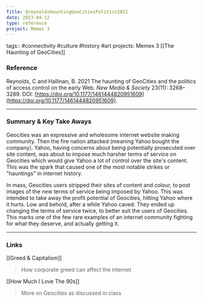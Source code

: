 ```yaml
---
Title: @reynoldsHauntingGeoCitiesPolitics2021
date: 2023-04-12
type: reference
project: Memex 3
---
```


tags:: #connectivity #culture #history #art
projects: Memex 3
[[The Haunting of GeoCities]]

### Reference 

Reynolds, C and Hallinan, B. 2021 The haunting of GeoCities and the politics of access control on the early Web. _New Media & Society_ 23(11): 3268–3289. DOI: [https://doi.org/10.1177/1461444820951609](https://doi.org/10.1177/1461444820951609).



---

### Summary & Key Take Aways

Geocities was an expressive and wholesome internet website making community. Then the fire nation attacked (meaning Yahoo bought the company). Yahoo, having concerns about being potentially prosecuted over site content, was about to impose much harsher terms of service on Geocities which would give Yahoo a lot of control over the site's content. This was the spark that caused one of the most notable strikes or "hauntings" in internet history.

In mass, Geocities users stripped their sites of content and colour, to post images of the new terms of service being imposed by Yahoo. This was intended to take away the profit potential of Geocities, hitting Yahoo where it hurts. Low and behold, after a while Yahoo caved. They ended up changing the terms of service twice, to better suit the users of Geocities. This marks one of the few rare examples of an internet community fighting for what they deserve, and actually getting it.

--- 

### Links

[[Greed & Capitalism]]
> How corporate greed can affect the internet

[[How Much I Love The 90s]]
> More on Geocities as discussed in class



